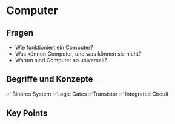 # Computer

## Fragen

* Wie funktioniert ein Computer?
* Was können Computer, und was können sie nicht?
* Warum sind Computer so universell?

## Begriffe und Konzepte

✅ Binäres System ✅Logic Gates ✅Transistor ✅ Integrated Circuit

## Key Points



